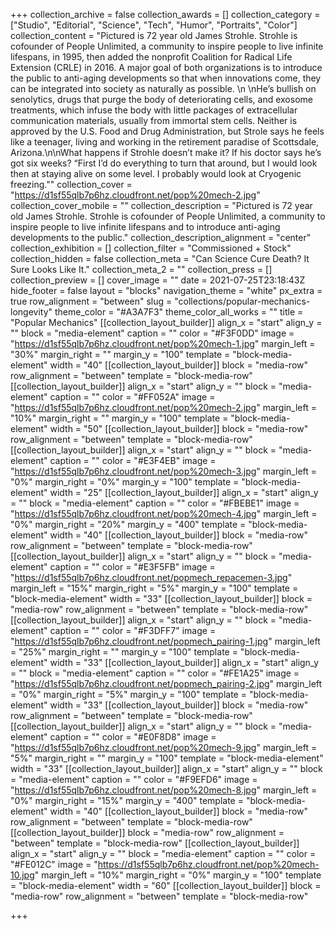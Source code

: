 +++
collection_archive = false
collection_awards = []
collection_category = ["Studio", "Editorial", "Science", "Tech", "Humor", "Portraits", "Color"]
collection_content = "Pictured is 72 year old James Strohle. Strohle is cofounder of People Unlimited, a community to inspire people to live infinite lifespans, in 1995, then added the nonprofit Coalition for Radical Life Extension (CRLE) in 2016. A major goal of both organizations is to introduce the public to anti-aging developments so that when innovations come, they can be integrated into society as naturally as possible.⁠⁠  \n⁠⁠  \nHe’s bullish on senolytics, drugs that purge the body of deteriorating cells, and exosome treatments, which infuse the body with little packages of extracellular communication materials, usually from immortal stem cells. Neither is approved by the U.S. Food and Drug Administration, but Strole says he feels like a teenager, living and working in the retirement paradise of Scottsdale, Arizona.⁠⁠\n\nWhat happens if Strohle doesn’t make it? If his doctor says he’s got six weeks? “First I’d do everything to turn that around, but I would look then at staying alive on some level. I probably would look at Cryogenic freezing.\"⁠⁠"
collection_cover = "https://d1sf55qlb7p6hz.cloudfront.net/pop%20mech-2.jpg"
collection_cover_mobile = ""
collection_description = "Pictured is 72 year old James Strohle. Strohle is cofounder of People Unlimited, a community to inspire people to live infinite lifespans and to introduce anti-aging developments to the public."
collection_description_alignment = "center"
collection_exhibition = []
collection_filter = "Commissioned + Stock"
collection_hidden = false
collection_meta = "Can Science Cure Death? It Sure Looks Like It."
collection_meta_2 = ""
collection_press = []
collection_preview = []
cover_image = ""
date = 2021-07-25T23:18:43Z
hide_footer = false
layout = "blocks"
navigation_theme = "white"
px_extra = true
row_alignment = "between"
slug = "collections/popular-mechanics-longevity"
theme_color = "#A3A7F3"
theme_color_all_works = ""
title = "Popular Mechanics"
[[collection_layout_builder]]
align_x = "start"
align_y = ""
block = "media-element"
caption = ""
color = "#F3F0DD"
image = "https://d1sf55qlb7p6hz.cloudfront.net/pop%20mech-1.jpg"
margin_left = "30%"
margin_right = ""
margin_y = "100"
template = "block-media-element"
width = "40"
[[collection_layout_builder]]
block = "media-row"
row_alignment = "between"
template = "block-media-row"
[[collection_layout_builder]]
align_x = "start"
align_y = ""
block = "media-element"
caption = ""
color = "#FF052A"
image = "https://d1sf55qlb7p6hz.cloudfront.net/pop%20mech-2.jpg"
margin_left = "10%"
margin_right = ""
margin_y = "100"
template = "block-media-element"
width = "50"
[[collection_layout_builder]]
block = "media-row"
row_alignment = "between"
template = "block-media-row"
[[collection_layout_builder]]
align_x = "start"
align_y = ""
block = "media-element"
caption = ""
color = "#E3F4EB"
image = "https://d1sf55qlb7p6hz.cloudfront.net/pop%20mech-3.jpg"
margin_left = "0%"
margin_right = "0%"
margin_y = "100"
template = "block-media-element"
width = "25"
[[collection_layout_builder]]
align_x = "start"
align_y = ""
block = "media-element"
caption = ""
color = "#FBEBE1"
image = "https://d1sf55qlb7p6hz.cloudfront.net/pop%20mech-4.jpg"
margin_left = "0%"
margin_right = "20%"
margin_y = "400"
template = "block-media-element"
width = "40"
[[collection_layout_builder]]
block = "media-row"
row_alignment = "between"
template = "block-media-row"
[[collection_layout_builder]]
align_x = "start"
align_y = ""
block = "media-element"
caption = ""
color = "#E3F5FB"
image = "https://d1sf55qlb7p6hz.cloudfront.net/popmech_repacemen-3.jpg"
margin_left = "15%"
margin_right = "5%"
margin_y = "100"
template = "block-media-element"
width = "33"
[[collection_layout_builder]]
block = "media-row"
row_alignment = "between"
template = "block-media-row"
[[collection_layout_builder]]
align_x = "start"
align_y = ""
block = "media-element"
caption = ""
color = "#F3DFF7"
image = "https://d1sf55qlb7p6hz.cloudfront.net/popmech_pairing-1.jpg"
margin_left = "25%"
margin_right = ""
margin_y = "100"
template = "block-media-element"
width = "33"
[[collection_layout_builder]]
align_x = "start"
align_y = ""
block = "media-element"
caption = ""
color = "#FE1A25"
image = "https://d1sf55qlb7p6hz.cloudfront.net/popmech_pairing-2.jpg"
margin_left = "0%"
margin_right = "5%"
margin_y = "100"
template = "block-media-element"
width = "33"
[[collection_layout_builder]]
block = "media-row"
row_alignment = "between"
template = "block-media-row"
[[collection_layout_builder]]
align_x = "start"
align_y = ""
block = "media-element"
caption = ""
color = "#E0F8D8"
image = "https://d1sf55qlb7p6hz.cloudfront.net/pop%20mech-9.jpg"
margin_left = "5%"
margin_right = ""
margin_y = "100"
template = "block-media-element"
width = "33"
[[collection_layout_builder]]
align_x = "start"
align_y = ""
block = "media-element"
caption = ""
color = "#F9EFD6"
image = "https://d1sf55qlb7p6hz.cloudfront.net/pop%20mech-8.jpg"
margin_left = "0%"
margin_right = "15%"
margin_y = "400"
template = "block-media-element"
width = "40"
[[collection_layout_builder]]
block = "media-row"
row_alignment = "between"
template = "block-media-row"
[[collection_layout_builder]]
block = "media-row"
row_alignment = "between"
template = "block-media-row"
[[collection_layout_builder]]
align_x = "start"
align_y = ""
block = "media-element"
caption = ""
color = "#FE012C"
image = "https://d1sf55qlb7p6hz.cloudfront.net/pop%20mech-10.jpg"
margin_left = "10%"
margin_right = "0%"
margin_y = "100"
template = "block-media-element"
width = "60"
[[collection_layout_builder]]
block = "media-row"
row_alignment = "between"
template = "block-media-row"

+++
